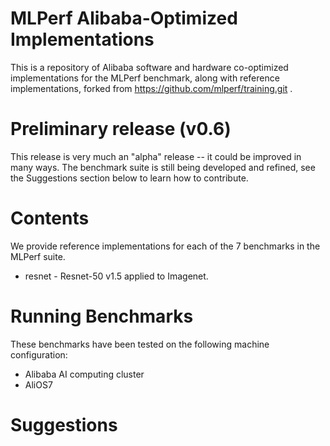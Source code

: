 # MLPerf Alibaba-Optimized Implementations

This is a repository of Alibaba software and hardware co-optimized implementations for the MLPerf benchmark, along with reference implementations, forked from https://github.com/mlperf/training.git .

# Preliminary release (v0.6)

This release is very much an "alpha" release -- it could be improved in many ways. The benchmark suite is still being developed and refined, see the Suggestions section below to learn how to contribute. 

# Contents

We provide reference implementations for each of the 7 benchmarks in the MLPerf suite. 

* resnet - Resnet-50 v1.5 applied to Imagenet.

# Running Benchmarks

These benchmarks have been tested on the following machine configuration:

* Alibaba AI computing cluster
* AliOS7 

# Suggestions

